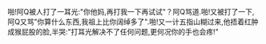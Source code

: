 啪!阿Q被人打了一耳光:"你他妈,再打我一下再试试"？阿Q骂道.啪!又被打了一下,阿Q又骂"你算什么东西,我祖上比你阔绰多了".啪!又一计五指山糊过来,他捂着红肿成猴屁股的脸,半哭:"打耳光解决不了任何问题,更何况你的手也会疼!"

